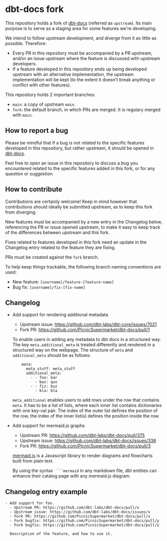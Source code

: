# dbt-docs fork

This repository holds a fork of
[dbt-docs](https://github.com/dbt-labs/dbt-docs) (referred as
`upstream`). Its main purpose is to serve as a staging area for some
features we're developing.

We intend to follow upstream development, and diverge from it as
little as possible. Therefore:
- Every PR in this repository must be accompanied by a PR upstream,
  and/or an issue upstream where the feature is discussed with
  upstream developers.
- If a feature developed in this repository ends up being developed
  upstream with an alternative implementation, the upstream implementation
  will be kept (to the extent it doesn't break anything or conflict
  with other features).
  
This repository holds 2 important branches:
- `main`: a copy of upstream `main`.
- `fork`: the default branch, in which PRs are merged. It is regulary
  merged with `main`.
  
## How to report a bug

Please be mindful that if a bug is not related to the specific
features developed in this repository, but rather upstream, it should
be opened in [dbt-docs](https://github.com/dbt-labs/dbt-docs).

Feel free to open an issue in this repository to discuss a bug you
encountered related to the specific features added in this fork, or
for any question or suggestion.

## How to contribute

Contributions are certainly welcome! Keep in mind however that
contributions should ideally be submitted upstream, as to keep this
fork from diverging.

New features must be accompanied by a new entry in the Changelog
below, referencing the PR or issue opened upstream, to make it easy to
keep track of the differences between upstream and this fork.

Fixes related to features developed in this fork need an update in the
Changelog entry related to the feature they are fixing.

PRs must be created against the `fork` branch.

To help keep things trackable, the following branch naming conventions
are used:
- New feature: `[username]/feature-[feature-name]`
- Bug fix: `[username]/fix-[fix-name]`

## Changelog

- Add support for rendering additional metadata
    - Upstream issue: https://github.com/dbt-labs/dbt-core/issues/7021
    - Fork PR: https://github.com/PicnicSupermarket/dbt-docs/pull/1

  To enable users in adding any metadata to dbt docs in a structured way. The key `meta.additional_meta` is treated
  differently and rendered in a structured way on the webpage. The structure of `meta` and `additional_meta` should be
  as follows:

  ```
      meta:
        meta_stuff: meta_stuff
        additional_meta:
          - - foo: bar
            - baz: qux
          - - fiz: buz
            - bla: bla
  ```

  `meta_additional` enables users to add rows under the row that contains `meta`. It has to be a list of lists, where
  each inner list contains dictionaries with one key-val pair. The
  index of the outer list defines the position of the row, the index of the inner list(s) defines the position inside
  the row.

- Add support for mermaid.js graphs
  - Upstream PR: https://github.com/dbt-labs/dbt-docs/pull/375
  - Upstream issue: https://github.com/dbt-labs/dbt-docs/issues/338
  - Fork PR: https://github.com/PicnicSupermarket/dbt-docs/pull/3

  [mermaid.js](https://mermaid.js.org/) is a Javascript library to
  render diagrams and flowcharts built from plain text.

  By using the syntax ```` ```mermaid```` in any markdown file, dbt
  entities can enhance their catalog page with any mermaid.js diagram.

## Changelog entry example

```
- Add support for foo.
  - Upstream PR: https://github.com/dbt-labs/dbt-docs/pull/x
  - Upstream issue: https://github.com/dbt-labs/dbt-docs/issues/x
  - Fork PR: https://github.com/PicnicSupermarket/dbt-docs/pull/x
  - Fork bugfix: https://github.com/PicnicSupermarket/dbt-docs/pull/y
  - Fork bugfix: https://github.com/PicnicSupermarket/dbt-docs/pull/z

  Description of the feature, and how to use it.
```
